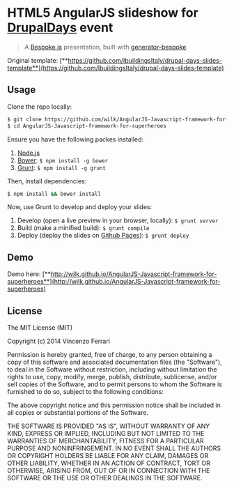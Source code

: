 # HTML5 AngularJS slideshow for [**DrupalDays**](http://milano2014.drupaldays.it) event
> A [Bespoke.js](http://markdalgleish.com/projects/bespoke.js) presentation, built with [generator-bespoke](https://github.com/markdalgleish/generator-bespoke)

Original template: [**https://github.com/IbuildingsItaly/drupal-days-slides-template**](https://github.com/IbuildingsItaly/drupal-days-slides-template)

## Usage

Clone the repo locally:

```bash
$ git clone https://github.com/wilk/AngularJS-Javascript-framework-for-superheroes
$ cd AngularJS-Javascript-framework-for-superheroes
```

Ensure you have the following packes installed:

1. [Node.js](http://nodejs.org)
2. [Bower](http://bower.io): `$ npm install -g bower`
3. [Grunt](http://gruntjs.com): `$ npm install -g grunt`

Then, install dependencies:

```bash
$ npm install && bower install
```

Now, use Grunt to develop and deploy your slides:

1. Develop (open a live preview in your browser, locally): `$ grunt server`
2. Build (make a minified build): `$ grunt compile`
3. Deploy (deploy the slides on [Github Pages](https://pages.github.com/)): `$ grunt deploy`

## Demo

Demo here: [**http://wilk.github.io/AngularJS-Javascript-framework-for-superheroes**](http://wilk.github.io/AngularJS-Javascript-framework-for-superheroes)

## License

The MIT License (MIT)

Copyright (c) 2014 Vincenzo Ferrari

Permission is hereby granted, free of charge, to any person obtaining a copy
of this software and associated documentation files (the "Software"), to deal
in the Software without restriction, including without limitation the rights
to use, copy, modify, merge, publish, distribute, sublicense, and/or sell
copies of the Software, and to permit persons to whom the Software is
furnished to do so, subject to the following conditions:

The above copyright notice and this permission notice shall be included in all
copies or substantial portions of the Software.

THE SOFTWARE IS PROVIDED "AS IS", WITHOUT WARRANTY OF ANY KIND, EXPRESS OR
IMPLIED, INCLUDING BUT NOT LIMITED TO THE WARRANTIES OF MERCHANTABILITY,
FITNESS FOR A PARTICULAR PURPOSE AND NONINFRINGEMENT. IN NO EVENT SHALL THE
AUTHORS OR COPYRIGHT HOLDERS BE LIABLE FOR ANY CLAIM, DAMAGES OR OTHER
LIABILITY, WHETHER IN AN ACTION OF CONTRACT, TORT OR OTHERWISE, ARISING FROM,
OUT OF OR IN CONNECTION WITH THE SOFTWARE OR THE USE OR OTHER DEALINGS IN THE
SOFTWARE.